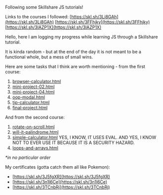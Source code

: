 Following some Skillshare JS tutorials!

Links to the courses I followed:
[https://skl.sh/3Li8GAh](https://skl.sh/3Li8GAh)
[https://skl.sh/3FFhjky](https://skl.sh/3FFhjky)
[https://skl.sh/3lAZP1X](https://skl.sh/3lAZP1X)

Hello, here I am logging my progress while learning JS through a Skillshare tutorial.

It is kinda random - but at the end of the day it is not meant to be a functional whole, but a mess of small wins.

Here are some tasks that I think are worth mentioning - from the first course:

1. [browser-calculator.html](course-01/browser-calculator.html)
2. [mini-project-02.html](course-01/mini-project-02.html)
3. [mini-project-04.html](course-01/mini-project-04.html)
4. [oop-modal.html](course-01/oop-modal.html)
5. [tip-calculator.html](course-01/tip-calculator.html)
6. [final-project.html](course-01/final-project.html)

And from the second course:

1. [rotate-on-scroll.html](course-02/rotate-on-scroll.html)
2. [will-it-palindrome.html](course-02/will-it-palindrome.html)
3. [simple-calculator.html](course-02/simple-calculator.html) YES, I KNOW, IT USES EVAL. AND YES, I KNOW NOT TO EVER USE IT BECAUSE IT IS A SECURITY HAZARD.
4. [loops-and-arrays.html](course-02/loops-and-arrays.html)

_*in no particular order_

My certificates (gotta catch them all like Pokemon):

- [https://skl.sh/3J5fgXR](https://skl.sh/3J5fgXR)
- [https://skl.sh/3n1l6Ce](https://skl.sh/3n1l6Ce)
- [https://skl.sh/3TCnbRj](https://skl.sh/3TCnbRj)